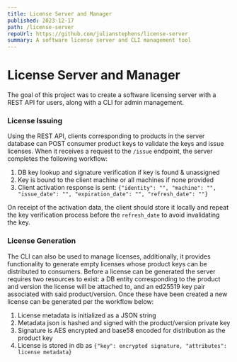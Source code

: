 ```yaml
---
title: License Server and Manager
published: 2023-12-17
path: /license-server
repoUrl: https://github.com/julianstephens/license-server
summary: A software license server and CLI management tool
---
```


# License Server and Manager

The goal of this project was to create a software licensing server with a REST API for users, along with a CLI for admin management.

### License Issuing

Using the REST API, clients corresponding to products in the server database can POST consumer product keys to validate the keys and issue licenses. When it receives a request to the `/issue` endpoint, the server completes the following workflow:

1. DB key lookup and signature verification if key is found & unassigned
2. Key is bound to the client machine or all machines if none provided
3. Client activation response is sent: `{"identity": "", "machine": "", "issue_date": "", "expiration_date": "", "refresh_date": ""}`

On receipt of the activation data, the client should store it locally and repeat the key verification process before the `refresh_date` to avoid invalidating the key.

### License Generation

The CLI can also be used to manage licenses, additionally, it provides functionality to generate empty licenses whose product keys can be distributed to consumers. Before a license can be generated the server requires two resources to exist: a DB entity corresponding to the product and version the license will be attached to, and an ed25519 key pair associated with said product/version. Once these have been created a new license can be generated per the workflow below:

1. License metadata is initialized as a JSON string
2. Metadata json is hashed and signed with the product/version private key
3. Signature is AES encrypted and base58 encoded for distribution as the product key
4. License is stored in db as `{"key": encrypted signature, "attributes": license metadata}`
